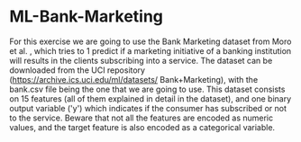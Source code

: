 # ML-Bank-Marketing
For this exercise we are going to use the Bank Marketing dataset from Moro et al. , which tries to 1
predict if a marketing initiative of a banking institution will results in the clients subscribing into a
service.
The dataset can be downloaded from the UCI repository (https://archive.ics.uci.edu/ml/datasets/
Bank+Marketing), with the bank.csv file being the one that we are going to use.
This dataset consists on 15 features (all of them explained in detail in the dataset), and one binary
output variable ('y') which indicates if the consumer has subscribed or not to the service. Beware
that not all the features are encoded as numeric values, and the target feature is also encoded as
a categorical variable.
